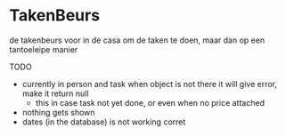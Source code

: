 # TakenBeurs
de takenbeurs voor in de casa om de taken te doen, maar dan op een tantoeleipe manier

TODO
- currently in person and task when object is not there it will give error, make it return null
    - this in case task not yet done, or even when no price attached
- nothing gets shown
- dates (in the database) is not working corret
